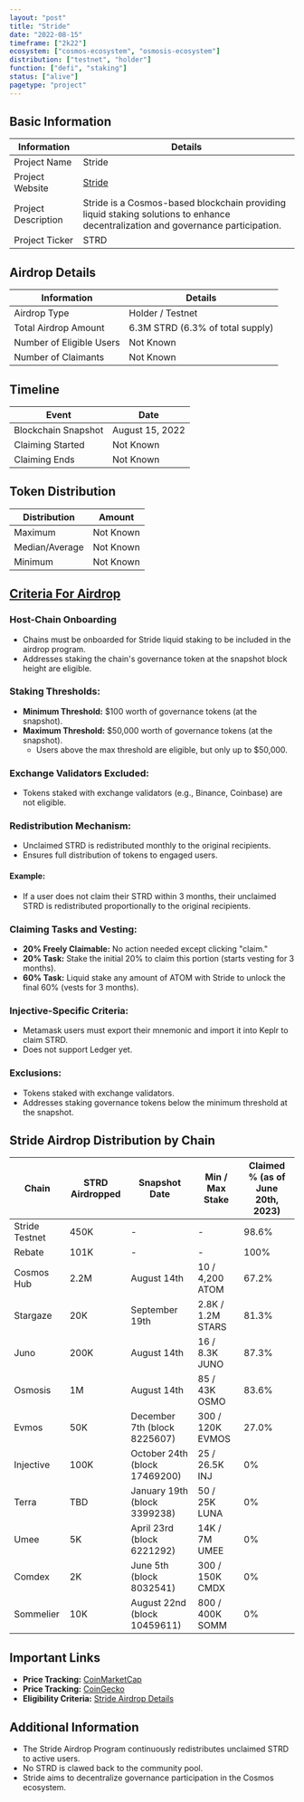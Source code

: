 ```yaml
---
layout: "post"
title: "Stride"
date: "2022-08-15"
timeframe: ["2k22"]
ecosystem: ["cosmos-ecosystem", "osmosis-ecosystem"]
distribution: ["testnet", "holder"]
function: ["defi", "staking"]
status: ["alive"]
pagetype: "project"
---
```


## Basic Information

| Information         | Details                                                                                                                          |
| ------------------- | -------------------------------------------------------------------------------------------------------------------------------- |
| Project Name        | Stride                                                                                                                           |
| Project Website     | [Stride](https://app.stride.zone/)                                                                                               |
| Project Description | Stride is a Cosmos-based blockchain providing liquid staking solutions to enhance decentralization and governance participation. |
| Project Ticker      | STRD                                                                                                                             |

## Airdrop Details

| Information              | Details                          |
| ------------------------ | -------------------------------- |
| Airdrop Type             | Holder / Testnet                 |
| Total Airdrop Amount     | 6.3M STRD (6.3% of total supply) |
| Number of Eligible Users | Not Known                        |
| Number of Claimants      | Not Known                        |

## Timeline

| Event               | Date            |
| ------------------- | --------------- |
| Blockchain Snapshot | August 15, 2022 |
| Claiming Started    | Not Known       |
| Claiming Ends       | Not Known       |

## Token Distribution

| Distribution   | Amount    |
| -------------- | --------- |
| Maximum        | Not Known |
| Median/Average | Not Known |
| Minimum        | Not Known |

## [Criteria For Airdrop](https://www.stride.zone/blog/stride-airdrop-details)

### Host-Chain Onboarding

- Chains must be onboarded for Stride liquid staking to be included in the airdrop program.
- Addresses staking the chain's governance token at the snapshot block height are eligible.

### Staking Thresholds:

- **Minimum Threshold:** $100 worth of governance tokens (at the snapshot).
- **Maximum Threshold:** $50,000 worth of governance tokens (at the snapshot).
  - Users above the max threshold are eligible, but only up to $50,000.

### Exchange Validators Excluded:

- Tokens staked with exchange validators (e.g., Binance, Coinbase) are not eligible.

### Redistribution Mechanism:

- Unclaimed STRD is redistributed monthly to the original recipients.
- Ensures full distribution of tokens to engaged users.

#### Example:

- If a user does not claim their STRD within 3 months, their unclaimed STRD is redistributed proportionally to the original recipients.

### Claiming Tasks and Vesting:

- **20% Freely Claimable:** No action needed except clicking "claim."
- **20% Task:** Stake the initial 20% to claim this portion (starts vesting for 3 months).
- **60% Task:** Liquid stake any amount of ATOM with Stride to unlock the final 60% (vests for 3 months).

### Injective-Specific Criteria:

- Metamask users must export their mnemonic and import it into Keplr to claim STRD.
- Does not support Ledger yet.

### Exclusions:

- Tokens staked with exchange validators.
- Addresses staking governance tokens below the minimum threshold at the snapshot.

## Stride Airdrop Distribution by Chain

| Chain          | STRD Airdropped | Snapshot Date                 | Min / Max Stake   | Claimed % (as of June 20th, 2023) |
| -------------- | --------------- | ----------------------------- | ----------------- | --------------------------------- |
| Stride Testnet | 450K            | -                             | -                 | 98.6%                             |
| Rebate         | 101K            | -                             | -                 | 100%                              |
| Cosmos Hub     | 2.2M            | August 14th                   | 10 / 4,200 ATOM   | 67.2%                             |
| Stargaze       | 20K             | September 19th                | 2.8K / 1.2M STARS | 81.3%                             |
| Juno           | 200K            | August 14th                   | 16 / 8.3K JUNO    | 87.3%                             |
| Osmosis        | 1M              | August 14th                   | 85 / 43K OSMO     | 83.6%                             |
| Evmos          | 50K             | December 7th (block 8225607)  | 300 / 120K EVMOS  | 27.0%                             |
| Injective      | 100K            | October 24th (block 17469200) | 25 / 26.5K INJ    | 0%                                |
| Terra          | TBD             | January 19th (block 3399238)  | 50 / 25K LUNA     | 0%                                |
| Umee           | 5K              | April 23rd (block 6221292)    | 14K / 7M UMEE     | 0%                                |
| Comdex         | 2K              | June 5th (block 8032541)      | 300 / 150K CMDX   | 0%                                |
| Sommelier      | 10K             | August 22nd (block 10459611)  | 800 / 400K SOMM   | 0%                                |

## Important Links

- **Price Tracking:** [CoinMarketCap](https://coinmarketcap.com/currencies/stride)
- **Price Tracking:** [CoinGecko](https://www.coingecko.com/en/coins/stride)
- **Eligibility Criteria:** [Stride Airdrop Details](https://www.stride.zone/blog/stride-airdrop-details)

## Additional Information

- The Stride Airdrop Program continuously redistributes unclaimed STRD to active users.
- No STRD is clawed back to the community pool.
- Stride aims to decentralize governance participation in the Cosmos ecosystem.